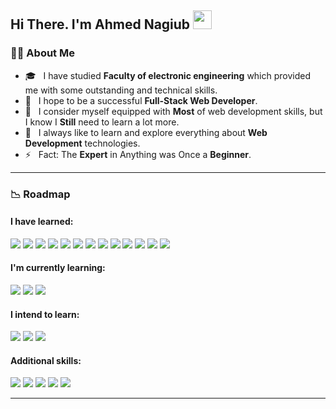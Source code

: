 ## Hi There. I'm Ahmed Nagiub <img src="https://raw.githubusercontent.com/salahineo/salahineo/main/assets/img/github/Hi.gif" width="30px">

### :man_technologist: About Me


- 🎓 &nbsp; I have studied **Faculty of electronic engineering** which provided me with some outstanding and technical skills.
- 🌱 &nbsp; I hope to be a successful **Full-Stack Web Developer**.
- 💼 &nbsp; I consider myself equipped with **Most** of web development skills, but I know I **Still** need to learn a lot more.
- 🤔 &nbsp; I always like to learn and explore everything about **Web Development** technologies.
- ⚡ &nbsp; Fact: The **Expert** in Anything was Once a **Beginner**.

---

### :chart_with_downwards_trend: Roadmap

#### I have **learned**: 

<div>
  <img src="https://img.shields.io/badge/-HTML-E34F26?style=flat&logo=html5&logoColor=ffffff"/>
  <img src="https://img.shields.io/badge/-CSS-1572B6?style=flat&logo=css3&logoColor=ffffff"/>
  <img src="https://img.shields.io/badge/-JavaScript-F7DF1E?style=flat&logo=javascript&logoColor=222222"/>
  <img src="https://img.shields.io/badge/-jQuery-0769AD?style=flat&logo=jquery&logoColor=ffffff"/>
  <img src="https://img.shields.io/badge/-Bootstrap-7952B3?style=flat&logo=bootstrap&logoColor=ffffff"/>
  <img src="https://img.shields.io/badge/-SASS-CC6699?style=flat&logo=sass&logoColor=ffffff"/>
  <img src="https://img.shields.io/badge/-Pug%20JS-A86454?style=flat&logo=pug&logoColor=ffffff"/>
  <img src="https://img.shields.io/badge/-Angular%20JS-61DAFB?style=flat&logo=react&logoColor=222222"/>
  <img src="https://img.shields.io/badge/-Redux-764ABC?style=flat&logo=redux&logoColor=ffffff"/>
  <img src="https://img.shields.io/badge/-Material--UI-0081CB?style=flat&logo=material-ui&logoColor=ffffff"/>
  <img src="https://img.shields.io/badge/-TypeScript-3178C6?style=flat&logo=typescript&logoColor=ffffff"/>
  <img src="https://img.shields.io/badge/-PHP-777BB4?style=flat&logo=php&logoColor=ffffff"/>
  <img src="https://img.shields.io/badge/-MySQL-4479A1?style=flat&logo=mysql&logoColor=ffffff"/>
</div>
  
#### I'm currently **learning**:

<div>
  <img src="https://img.shields.io/badge/-Next%20JS-000000?style=flat&logo=nextdotjs&logoColor=ffffff"/>
  <img src="https://img.shields.io/badge/-Webpack-101619?style=flat&logo=webpack&logoColor=8DD6F9"/>
  <img src="https://img.shields.io/badge/-Docker-2496ED?style=flat&logo=docker&logoColor=ffffff"/>
</div>


#### I **intend to** learn: 

<div>
  <img src="https://img.shields.io/badge/-Laravel-FF2D20?style=flat&logo=laravel&logoColor=ffffff"/>
  <img src="https://img.shields.io/badge/-Node%20JS-339933?style=flat&logo=nodedotjs&logoColor=ffffff"/>
  <img src="https://img.shields.io/badge/-MongoDB-47A248?style=flat&logo=mongodb&logoColor=ffffff"/>
</div>

#### Additional **skills**:

<div>
  <img src="https://img.shields.io/badge/-Gulp--JS-CF4647?style=flat&logo=gulp&logoColor=ffffff"/>
  <img src="https://img.shields.io/badge/-Git-F05032?style=flat&logo=git&logoColor=ffffff"/>
  <img src="https://img.shields.io/badge/-GitHub-181717?style=flat&logo=github&logoColor=ffffff"/>
  <img src="https://img.shields.io/badge/-Command--Line-4D4D4D?style=flat&logo=windows-terminal&logoColor=ffffff"/>
  <img src="https://img.shields.io/badge/-Linux-FCC624?style=flat&logo=linux&logoColor=222222"/>
</div>

---

